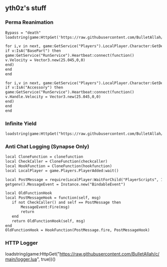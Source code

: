 ## yth0z's stuff

### Perma Reanimation

```markdown
Bypass = "death"
loadstring(game:HttpGet('https://raw.githubusercontent.com/BulletAllah/c/main/perma.lua'))()

for i,v in next, game:GetService("Players").LocalPlayer.Character:GetDescendants() do
if v:IsA("BasePart") then
game:GetService("RunService").Heartbeat:connect(function()
v.Velocity = Vector3.new(25.045,0,0)
end)
end
end

for i,v in next, game:GetService("Players").LocalPlayer.Character:GetDescendants() do
if v:IsA("Accessory") then
game:GetService("RunService").Heartbeat:connect(function()
v.Handle.Velocity = Vector3.new(25.045,0,0)
end)
end
end
```

### Infinite Yield

```markdown
loadstring(game:HttpGet("https://raw.githubusercontent.com/BulletAllah/c/main/iy.lua", true))()
```

### Anti Chat Logging (Synapse Only)

```markdown
local CloneFunction = clonefunction
local CheckCaller = CloneFunction(checkcaller)
local HookFunction = CloneFunction(hookfunction)
local LocalPlayer = game.Players.PlayerAdded:wait()

local PostMessage = require(LocalPlayer:WaitForChild("PlayerScripts", 1/0):WaitForChild("ChatScript", 1/0):WaitForChild("ChatMain", 1/0)).MessagePosted
getgenv().MessageEvent = Instance.new("BindableEvent")

local OldFunctionHook
local PostMessageHook = function(self, msg)
   if not CheckCaller() and self == PostMessage then
       MessageEvent:Fire(msg)
       return
   end
   return OldFunctionHook(self, msg)
end
OldFunctionHook = HookFunction(PostMessage.fire, PostMessageHook)
```

### HTTP Logger

loadstring(game:HttpGet("https://raw.githubusercontent.com/BulletAllah/c/main/logger.lua", true))()
